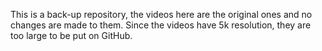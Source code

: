 This is a back-up repository, the videos here are the original ones and no changes are made to them. Since the videos have 5k resolution, they are too large to be put on GitHub.
